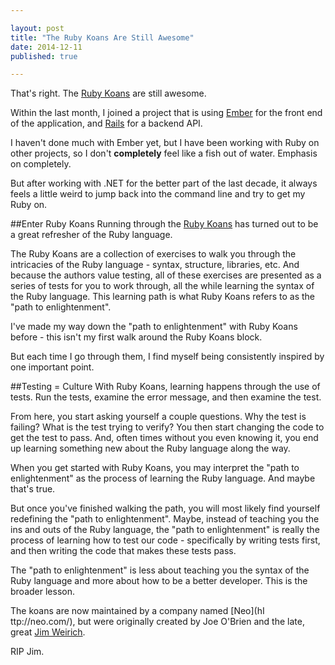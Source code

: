 ```yaml
---

layout: post
title: "The Ruby Koans Are Still Awesome"
date: 2014-12-11
published: true

---
```

That's right. The [Ruby Koans](http://rubykoans.com/) are still awesome. 

Within the last month, I joined a project that is using [Ember](http://emberjs.com/) for the front end of the application, and [Rails](http://rubyonrails.org/) for a backend API.

I haven't done much with Ember yet, but I have been working with Ruby on other projects, so I don't **completely** feel like a fish out of water. Emphasis on completely.

But after working with .NET for the better part of the last decade, it always feels a little weird to jump back into the command line and try to get my Ruby on.

##Enter Ruby Koans
Running through the [Ruby Koans](http://rubykoans.com/) has turned out to be a great refresher of the Ruby language.

The Ruby Koans are a collection of exercises to walk you through the intricacies of the Ruby language - syntax, structure, libraries, etc. And because the authors value testing, all of these exercises are presented as a series of tests for you to work through, all the while learning the syntax of the Ruby language. This learning path is what Ruby Koans refers to as the "path to enlightenment".

I've made my way down the "path to enlightenment" with Ruby Koans before - this isn't my first walk around the Ruby Koans block. 

But each time I go through them, I find myself being consistently inspired by one important point.

##Testing = Culture 
With Ruby Koans, learning happens through the use of tests. Run the tests, examine the error message, and then examine the test. 

From here, you start asking yourself a couple questions. Why the test is failing? What is the test trying to verify? You then start changing the code to get the test to pass. And, often times without you even knowing it, you end up learning something new about the Ruby language along the way.

When you get started with Ruby Koans, you may interpret the "path to enlightenment" as the process of learning the Ruby language. And maybe that's true. 

But once you've finished walking the path, you will most likely find yourself redefining the "path to enlightenment". Maybe, instead of teaching you the ins and outs of the Ruby language, the "path to enlightenment" is really the process of learning how to test our code - specifically by writing tests first, and then writing the code that makes these tests pass.

The "path to enlightenment" is less about teaching you the syntax of the Ruby language and more about how to be a better developer. This is the broader lesson.

The koans are now maintained by a company named [Neo](hI ttp://neo.com/), but were originally created by Joe O'Brien and the late, great [Jim Weirich](https://twitter.com/jimweirich).

RIP Jim.


 


